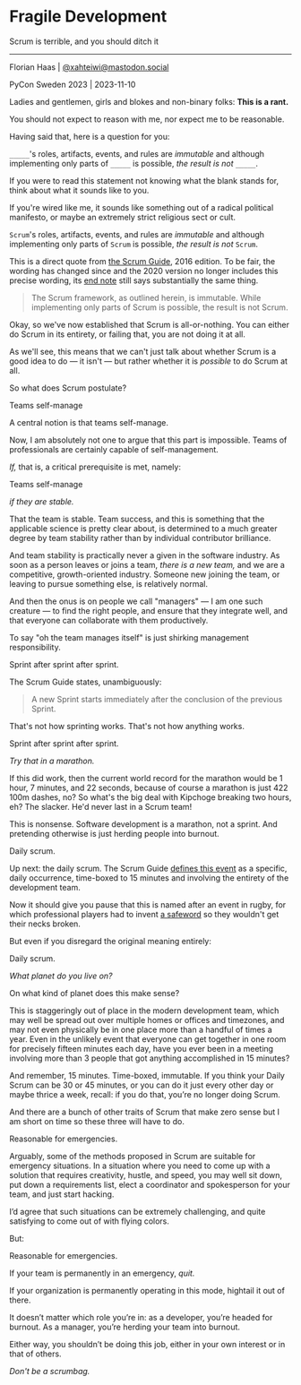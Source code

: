 # Fragile Development
Scrum is terrible, and you should ditch it

* * *

Florian Haas | [@xahteiwi@mastodon.social](https://mastodon.social/@xahteiwi)

PyCon Sweden 2023 | 2023-11-10

<!-- Note --> 
Ladies and gentlemen, girls and blokes and non-binary folks:
**This is a rant.**

You should not expect to reason with me, nor expect me to be reasonable.

Having said that, here is a question for you:


`_____`'s roles, artifacts, events, and rules are _immutable_ and
although implementing only parts of `_____` is possible, _the result
is not_ `_____`.

<!-- Note -->
If you were to read this statement not knowing what the blank stands for, think about what it sounds like to you. 

If you're wired like me, it sounds like something out of a radical political manifesto, or maybe an extremely strict religious sect or cult.


`Scrum`'s roles, artifacts, events, and rules are _immutable_ and
although implementing only parts of `Scrum` is possible, _the result
is not_ `Scrum`.

<!-- Note -->
This is a direct quote from [the Scrum Guide](https://scrumguides.org/scrum-guide.html), 2016 edition.
To be fair, the wording has changed since and the 2020 version no longer includes this precise wording, its [end note](https://scrumguides.org/scrum-guide.html#end-note) still says substantially the same thing.

> The Scrum framework, as outlined herein, is immutable. While implementing only parts of Scrum is possible, the result is not Scrum.

Okay, so we've now established that Scrum is all-or-nothing.
You can either do Scrum in its entirety, or failing that, you are not doing it at all.

As we'll see, this means that we can't just talk about whether Scrum is a good idea to do — it isn't — but rather whether it is *possible* to do Scrum at all.

So what does Scrum postulate?


Teams self-manage

<!-- Note -->
A central notion is that teams self-manage.

Now, I am absolutely not one to argue that this part is impossible.
Teams of professionals are certainly capable of self-management.

*If,* that is, a critical prerequisite is met, namely:


Teams self-manage

_if they are stable._

<!-- Note -->
That the team is stable.
Team success, and this is something that the applicable science is pretty clear about, is determined to a much greater degree by team stability rather than by individual contributor brilliance.

And team stability is practically never a given in the software industry.
As soon as a person leaves or joins a team, *there is a new team,* and we are a competitive, growth-oriented industry.
Someone new joining the team, or leaving to pursue something else, is relatively normal.

And then the onus is on people we call "managers" — I am one such creature — to find the right people, and ensure that they integrate well, and that everyone can collaborate with them productively.

To say "oh the team manages itself" is just shirking management responsibility.


Sprint after sprint after sprint.

<!-- Note -->
The Scrum Guide states, unambiguously:

> A new Sprint starts immediately after the conclusion of the previous Sprint.

That's not how sprinting works. That's not how anything works.


Sprint after sprint after sprint.

_Try that in a marathon._

<!-- Note -->
If this did work, then the current world record for the marathon would be 1 hour, 7 minutes, and 22 seconds, because of course a marathon is just 422 100m dashes, no?
So what's the big deal with Kipchoge breaking two hours, eh?
The slacker. He'd never last in a Scrum team!

This is nonsense.
Software development is a marathon, not a sprint.
And pretending otherwise is just herding people into burnout.


Daily scrum.

<!-- Note -->
Up next: the daily scrum.
The Scrum Guide [defines this event](https://scrumguides.org/scrum-guide.html#daily-scrum) as a specific, daily occurrence, time-boxed to 15 minutes and involving the entirety of the development team.

Now it should give you pause that this is named after an event in rugby, for which professional players had to invent [a safeword](https://en.wikipedia.org/wiki/Safeword_(sports)) so they wouldn't get their necks broken.

But even if you disregard the original meaning entirely: 


Daily scrum.

_What planet do you live on?_

<!-- Note -->
On what kind of planet does this make sense?

This is staggeringly out of place in the modern development team, which may well be spread out over multiple homes or offices and timezones, and may not even physically be in one place more than a handful of times a year. 
Even in the unlikely event that everyone can get together in one room for precisely fifteen minutes each day, have you ever been in a meeting involving more than 3 people that got anything accomplished in 15 minutes?

And remember, 15 minutes. Time-boxed, immutable. If you think your Daily Scrum can be 30 or 45 minutes, or you can do it just every other day or maybe thrice a week, recall: if you do that, you’re no longer doing Scrum.

And there are a bunch of other traits of Scrum that make zero sense but I am short on time so these three will have to do.


Reasonable for emergencies.

<!-- Note -->
Arguably, some of the methods proposed in Scrum are suitable for emergency situations.
In a situation where you need to come up with a solution that requires creativity, hustle, and speed, you may well sit down, put down a requirements list, elect a coordinator and spokesperson for your team, and just start hacking.

I’d agree that such situations can be extremely challenging, and quite satisfying to come out of with flying colors.

But:


Reasonable for emergencies.

If your team is permanently in an emergency, _quit._

<!-- Note -->
If your organization is permanently operating in this mode, hightail it out of there.

It doesn’t matter which role you’re in: as a developer, you’re headed for burnout.
As a manager, you’re herding your team into burnout.

Either way, you shouldn’t be doing this job, either in your own interest or in that of others.


_Don't be a scrumbag._
